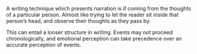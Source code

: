 A writing technique which presents narration is if coming from the thoughts of a particular person. Almost like trying to let the reader sit inside that person’s head, and observe their thoughts as they pass by.

This can entail a looser structure in writing. Events may not proceed chronologically, and emotional perception can take precedence over an accurate perception of events.